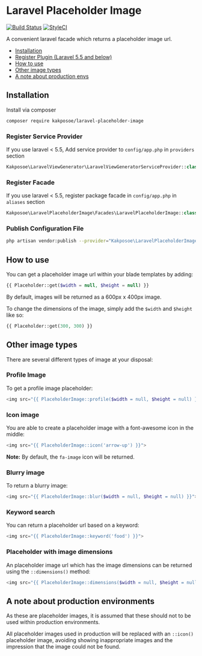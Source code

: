 # Laravel Placeholder Image
[![Build Status](https://travis-ci.org/kakposoe/laravel-placeholder-image.svg?branch=master)](https://travis-ci.org/kakposoe/laravel-placeholder-image)
[![StyleCI](https://styleci.io/repos/189258436/shield?branch=master)](https://styleci.io/repos/189258436)

A convenient laravel facade which returns a placeholder image url.

- [Installation](#installation)
- [Register Plugin (Laravel 5.5 and below)](#register-service-provider)
- [How to use](#how-to-use)
- [Other image types](#other-image-types)
- [A note about production envs](#a-note-about-production-environments)

## Installation

Install via composer
```bash
composer require kakposoe/laravel-placeholder-image
```

### Register Service Provider

If you use laravel < 5.5, Add service provider to `config/app.php` in `providers` section
```php
Kakposoe\LaravelViewGenerator\LaravelViewGeneratorServiceProvider::class,
```

### Register Facade

If you use laravel < 5.5, register package facade in `config/app.php` in `aliases` section
```php
Kakposoe\LaravelPlaceholderImage\Facades\LaravelPlaceholderImage::class,
```

### Publish Configuration File

```bash
php artisan vendor:publish --provider="Kakposoe\LaravelPlaceholderImage\ServiceProvider" --tag="config"
```

## How to use
You can get a placeholder image url within your blade templates by adding:

```php
{{ Placeholder::get($width = null, $height = null) }}
```
By default, images will be returned as a 600px x 400px image.

To change the dimensions of the image, simply add the `$width` and `$height` like so:

```php
{{ Placeholder::get(300, 300) }}
```

## Other image types
There are several different types of image at your disposal:

### Profile Image
To get a profile image placeholder:

```php
<img src="{{ PlaceholderImage::profile($width = null, $height = null) }}">
```

### Icon image
You are able to create a placeholder image with a font-awesome icon in the middle:

```php
<img src="{{ PlaceholderImage::icon('arrow-up') }}">
```

**Note:** By default, the `fa-image` icon will be returned.

### Blurry image
To return a blurry image:

```php
<img src="{{ PlaceholderImage::blur($width = null, $height = null) }}">
```

### Keyword search
You can return a placeholder url based on a keyword:

```php
<img src="{{ PlaceholderImage::keyword('food') }}">
```

### Placeholder with image dimensions
An placeholder image url which has the image dimensions can be returned using the `::dimensions()` method:

```php
<img src="{{ PlaceholderImage::dimensions($width = null, $height = null) }}">
```

## A note about production environments
As these are placeholder images, it is assumed that these should not to be used within production environments.

All placeholder images used in production will be replaced with an `::icon()` placeholder image, avoiding showing inappropriate images and the impression that the image could not be found.
